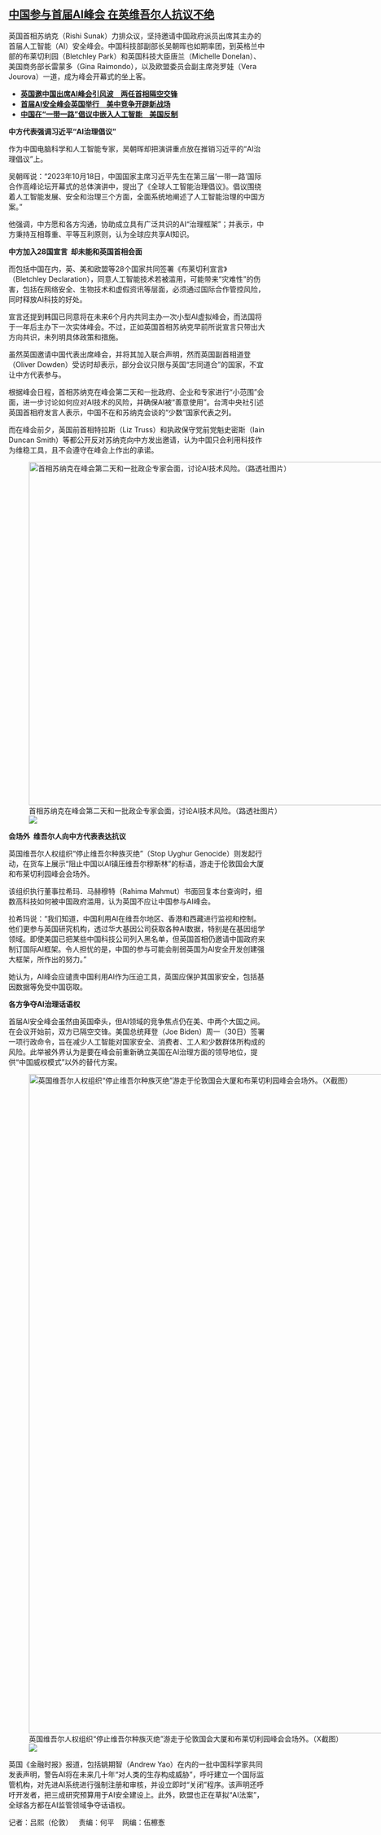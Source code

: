 <!--1698955620000-->
[中国参与首届AI峰会   在英维吾尔人抗议不绝](https://www.rfa.org/mandarin/yataibaodao/junshiwaijiao/al-11022023160245.html)
------

<p><span style="font-weight: 400;">英国首相苏纳克（Rishi Sunak）力排众议，坚持邀请中国政府派员出席其主办的首届人工智能（AI）安全峰会。中国科技部副部长吴朝晖也如期率团，到英格兰中部的布莱切利园（Bletchley Park）和英国科技大臣唐兰（Michelle Donelan）、美国商务部长雷蒙多（Gina Raimondo），以及欧盟委员会副主席尧罗娃（Vera Jourova）一道，成为峰会开幕式的坐上客。</span></p><ul><li><strong><a href="https://www.rfa.org/mandarin/yataibaodao/junshiwaijiao/al-10272023102418.html">英国邀中国出席AI峰会引风波　两任首相隔空交锋</a></strong></li><li><strong><a href="https://www.rfa.org/mandarin/Xinwen/7-11012023143534.html">首届AI安全峰会英国举行　美中竞争开辟新战场</a></strong></li><li><a href="https://www.rfa.org/mandarin/Xinwen/4-10182023113400.html"><strong>中国在“一带一路”倡议中嵌入人工智能　美国反制</strong></a></li></ul><p><b>中方代表强调习近平“AI治理倡议”</b></p><p></p><p><span style="font-weight: 400;">作为中国电脑科学和人工智能专家，吴朝晖却把演讲重点放在推销习近平的“AI治理倡议”上。</span></p><p></p><p><span style="font-weight: 400;">吴朝晖说：“2023年10月18日，中国国家主席习近平先生在第三届‘一带一路’国际合作高峰论坛开幕式的总体演讲中，提出了《全球人工智能治理倡议》。倡议围绕着人工智能发展、安全和治理三个方面，全面系统地阐述了人工智能治理的中国方案。”</span></p><p></p><p><span style="font-weight: 400;">他强调，中方愿和各方沟通，协助成立具有广泛共识的AI“治理框架”；并表示，中方秉持互相尊重、平等互利原则，认为全球应共享AI知识。</span></p><p></p><p><b>中方加入28国宣言  却未能和英国首相会面</b></p><p></p><p><span style="font-weight: 400;">而包括中国在内，英、美和欧盟等28个国家共同签署《布莱切利宣言》（Bletchley Declaration），同意人工智能技术若被滥用，可能带来“灾难性”的伤害，包括在网络安全、生物技术和虚假资讯等层面，必须通过国际合作管控风险，同时释放AI科技的好处。</span></p><p></p><p><span style="font-weight: 400;">宣言还提到韩国已同意将在未来6个月内共同主办一次小型AI虚拟峰会，而法国将于一年后主办下一次实体峰会。不过，正如英国首相苏纳克早前所说宣言只带出大方向共识，未列明具体政策和措施。</span></p><p></p><p><span style="font-weight: 400;">虽然英国邀请中国代表出席峰会，并将其加入联合声明，然而英国副首相道登（Oliver Dowden）受访时却表示，部分会议只限与英国“志同道合”的国家，不宜让中方代表参与。</span></p><p></p><p><span style="font-weight: 400;">根据峰会日程，首相苏纳克在峰会第二天和一批政府、企业和专家进行“小范围”会面，进一步讨论如何应对AI技术的风险，并确保AI被“善意使用”。台湾中央社引述英国首相府发言人表示，中国不在和苏纳克会谈的“少数”国家代表之列。</span></p><p></p><p><span style="font-weight: 400;">而在峰会前夕，英国前首相特拉斯（Liz Truss）和执政保守党前党魁史密斯（Iain Duncan Smith）等都公开反对苏纳克向中方发出邀请，认为中国只会利用科技作为维稳工具，且不会遵守在峰会上作出的承诺。</span></p><p><figure class="image-richtext image-inline captioned" style="width:1200px;"><img alt="首相苏纳克在峰会第二天和一批政企专家会面，讨论AI技术风险。（路透社图片）" height="675" src="https://www.rfa.org/mandarin/yataibaodao/junshiwaijiao/al-11022023160245.html/2023-11-02t164544z_1992435575_rc2454ari2b3_rtrmadp_3_ai-britain-summit.jpg/@@images/8ffdab96-194f-4712-9d47-26af105cab39.jpeg" title="2023-11-02T164544Z_1992435575_RC2454ARI2B3_RTRMADP_3_AI-BRITAIN-SUMMIT.JPG" width="1200"/><figcaption class="image-caption">首相苏纳克在峰会第二天和一批政企专家会面，讨论AI技术风险。（路透社图片）</figcaption><small></small><div id="zoomattribute"><a data-caption="首相苏纳克在峰会第二天和一批政企专家会面，讨论AI技术风险。（路透社图片）" data-fancybox="" href="https://www.rfa.org/mandarin/yataibaodao/junshiwaijiao/al-11022023160245.html/2023-11-02t164544z_1992435575_rc2454ari2b3_rtrmadp_3_ai-britain-summit.jpg" id="single_image" title="首相苏纳克在峰会第二天和一批政企专家会面，讨论AI技术风险。（路透社图片）"><img src="/++plone++rfa-resources/img/icon-zoom.png"/></a></div></figure></p><p><b>会场外  维吾尔人向中方代表表达抗议</b></p><p></p><p><span style="font-weight: 400;">英国维吾尔人权组织“停止维吾尔种族灭绝”（Stop Uyghur Genocide）则发起行动，在货车上展示“阻止中国以AI镇压维吾尔穆斯林”的标语，游走于伦敦国会大厦和布莱切利园峰会会场外。</span></p><p></p><p><span style="font-weight: 400;">该组织执行董事拉希玛．马赫穆特（Rahima Mahmut）书面回复本台查询时，细数高科技如何被中国政府滥用，认为英国不应让中国参与AI峰会。</span></p><p></p><p><span style="font-weight: 400;">拉希玛说：“我们知道，中国利用AI在维吾尔地区、香港和西藏进行监视和控制。他们更参与英国研究机构，透过华大基因公司获取各种AI数据，特别是在基因组学领域。即使美国已把某些中国科技公司列入黑名单，但英国首相仍邀请中国政府来制订国际AI框架。令人担忧的是，中国的参与可能会削弱英国为AI安全开发创建强大框架，所作出的努力。”</span></p><p></p><p><span style="font-weight: 400;">她认为，AI峰会应谴责中国利用AI作为压迫工具，英国应保护其国家安全，包括基因数据等免受中国窃取。</span></p><p></p><p><b>各方争夺AI治理话语权</b></p><p></p><p><span style="font-weight: 400;">首届AI安全峰会虽然由英国牵头，但AI领域的竞争焦点仍在美、中两个大国之间。在会议开始前，双方已隔空交锋。美国总统拜登（Joe Biden）周一（30日）签署一项行政命令，旨在减少人工智能对国家安全、消费者、工人和少数群体所构成的风险。此举被外界认为是要在峰会前重新确立美国在AI治理方面的领导地位，提供“中国威权模式”以外的替代方案。</span></p><p><figure class="image-richtext image-inline captioned" style="width:1296px;"><img alt="英国维吾尔人权组织“停止维吾尔种族灭绝”游走于伦敦国会大厦和布莱切利园峰会会场外。（X截图）" height="1296" src="https://www.rfa.org/mandarin/yataibaodao/junshiwaijiao/al-11022023160245.html/new.jpg/@@images/551df4fa-5fa5-4188-9dfe-919658b152cc.jpeg" title="new.jpg" width="1296"/><figcaption class="image-caption">英国维吾尔人权组织“停止维吾尔种族灭绝”游走于伦敦国会大厦和布莱切利园峰会会场外。（X截图）</figcaption><small></small><div id="zoomattribute"><a data-caption="英国维吾尔人权组织“停止维吾尔种族灭绝”游走于伦敦国会大厦和布莱切利园峰会会场外。（X截图）" data-fancybox="" href="https://www.rfa.org/mandarin/yataibaodao/junshiwaijiao/al-11022023160245.html/new.jpg" id="single_image" title="英国维吾尔人权组织“停止维吾尔种族灭绝”游走于伦敦国会大厦和布莱切利园峰会会场外。（X截图）"><img src="/++plone++rfa-resources/img/icon-zoom.png"/></a></div></figure></p><p><span style="font-weight: 400;">英国《金融时报》报道，包括姚期智（Andrew Yao）在内的一批中国科学家共同发表声明，警告AI将在未来几十年“对人类的生存构成威胁”，呼吁建立一个国际监管机构，对先进AI系统进行强制注册和审核，并设立即时“关闭”程序。该声明还呼吁开发者，把三成研究预算用于AI安全建设上。此外，欧盟也正在草拟“AI法案”，全球各方都在AI监管领域争夺话语权。</span></p><p></p><p><span style="font-weight: 400;">记者：吕熙（伦敦）   责编：何平    网编：伍檫愙<br/></span></p>
